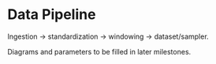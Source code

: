 # Data Pipeline

Ingestion → standardization → windowing → dataset/sampler.

Diagrams and parameters to be filled in later milestones.
